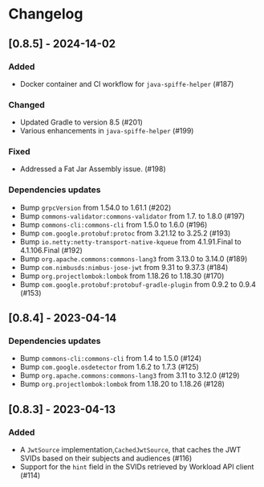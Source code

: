 # Changelog

## [0.8.5] - 2024-14-02

### Added

- Docker container and CI workflow for `java-spiffe-helper` (#187)

### Changed

- Updated Gradle to version 8.5 (#201)
- Various enhancements in `java-spiffe-helper` (#199)

### Fixed

- Addressed a Fat Jar Assembly issue. (#198)

### Dependencies updates

- Bump `grpcVersion` from 1.54.0 to 1.61.1 (#202)
- Bump `commons-validator:commons-validator` from 1.7. to 1.8.0 (#197)
- Bump `commons-cli:commons-cli` from 1.5.0 to 1.6.0 (#196)
- Bump `com.google.protobuf:protoc` from 3.21.12 to 3.25.2 (#193)
- Bump `io.netty:netty-transport-native-kqueue` from 4.1.91.Final to 4.1.106.Final (#192)
- Bump `org.apache.commons:commons-lang3` from 3.13.0 to 3.14.0 (#189)
- Bump `com.nimbusds:nimbus-jose-jwt` from 9.31 to 9.37.3 (#184)
- Bump `org.projectlombok:lombok` from 1.18.26 to 1.18.30 (#170)
- Bump `com.google.protobuf:protobuf-gradle-plugin` from 0.9.2 to 0.9.4 (#153)


## [0.8.4] - 2023-04-14

### Dependencies updates

- Bump `commons-cli:commons-cli` from 1.4 to 1.5.0 (#124)
- Bump `com.google.osdetector` from 1.6.2 to 1.7.3 (#125)
- Bump `org.apache.commons:commons-lang3` from 3.11 to 3.12.0 (#129)
- Bump `org.projectlombok:lombok` from 1.18.20 to 1.18.26 (#128)

## [0.8.3] - 2023-04-13 

### Added

- A `JwtSource` implementation,`CachedJwtSource`, that caches the JWT SVIDs based on their subjects and audiences (#116)
- Support for the `hint` field in the SVIDs retrieved by Workload API client (#114)

